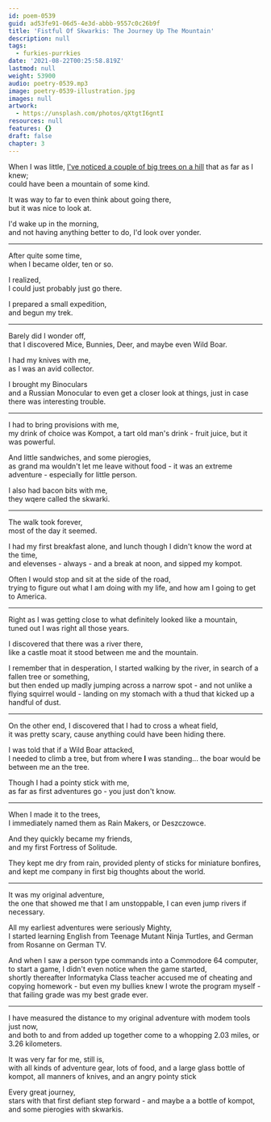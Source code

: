 ```yaml
---
id: poem-0539
guid: ad53fe91-06d5-4e3d-abbb-9557c0c26b9f
title: 'Fistful Of Skwarkis: The Journey Up The Mountain'
description: null
tags:
  - furkies-purrkies
date: '2021-08-22T00:25:58.819Z'
lastmod: null
weight: 53900
audio: poetry-0539.mp3
image: poetry-0539-illustration.jpg
images: null
artwork:
  - https://unsplash.com/photos/qXtgtI6gntI
resources: null
features: {}
draft: false
chapter: 3
---
```


When I was little, [I've noticed a couple of big trees on a hill](https://goo.gl/maps/ycJXAo2fadZa8jju5) that as far as I knew;\
could have been a mountain of some kind.

It was way to far to even think about going there,\
but it was nice to look at.

I'd wake up in the morning,\
and not having anything better to do, I'd look over yonder.

---

After quite some time,\
when I became older, ten or so.

I realized,\
I could just probably just go there.

I prepared a small expedition,\
and begun my trek.

---

Barely did I wonder off,\
that I discovered Mice, Bunnies, Deer, and maybe even Wild Boar.

I had my knives with me,\
as I was an avid collector.

I brought my Binoculars\
and a Russian Monocular to even get a closer look at things, just in case there was interesting trouble.

---

I had to bring provisions with me,\
my drink of choice was Kompot, a tart old man's drink - fruit juice, but it was powerful.

And little sandwiches, and some pierogies,\
as grand ma wouldn't let me leave without food - it was an extreme adventure - especially for little person.

I also had bacon bits with me,\
they wqere called the skwarki.

---

The walk took forever,\
most of the day it seemed.

I had my first breakfast alone, and lunch though I didn't know the word at the time,\
and elevenses - always - and a break at noon, and sipped my kompot.

Often I would stop and sit at the side of the road,\
trying to figure out what I am doing with my life, and how am I going to get to America.

---

Right as I was getting close to what definitely looked like a mountain,\
tuned out I was right all those years.

I discovered that there was a river there,\
like a castle moat it stood between me and the mountain.

I remember that in desperation, I started walking by the river, in search of a fallen tree or something,\
but then ended up madly jumping across a narrow spot - and not unlike a flying squirrel would - landing on my stomach with a thud that kicked up a handful of dust.

---

On the other end, I discovered that I had to cross a wheat field,\
it was pretty scary, cause anything could have been hiding there.

I was told that if a Wild Boar attacked,\
I needed to climb a tree, but from where **I** was standing... the boar would be between me an the tree.

Though I had a pointy stick with me,\
as far as first adventures go - you just don't know.

---

When I made it to the trees,\
I immediately named them as Rain Makers, or Deszczowce.

And they quickly became my friends,\
and my first Fortress of Solitude.

They kept me dry from rain, provided plenty of sticks for miniature bonfires,\
and kept me company in first big thoughts about the world.

---

It was my original adventure,\
the one that showed me that I am unstoppable, I can even jump rivers if necessary.

All my earliest adventures were seriously Mighty,\
I started learning English from Teenage Mutant Ninja Turtles, and German from Rosanne on German TV.

And when I saw a person type commands into a Commodore 64 computer, to start a game, I didn't even notice when the game started,\
shortly thereafter Informatyka Class teacher accused me of cheating and copying homework - but even my bullies knew I wrote the program myself - that failing grade was my best grade ever.

---

I have measured the distance to my original adventure with modem tools just now,\
and both to and from added up together come to a whopping 2.03 miles, or 3.26 kilometers.

It was very far for me, still is,\
with all kinds of adventure gear, lots of food, and a large glass bottle of kompot, all manners of knives, and an angry pointy stick

Every great journey,\
stars with that first defiant step forward - and maybe a a bottle of kompot, and some pierogies with skwarkis.
